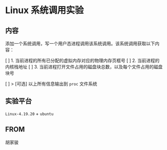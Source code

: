 # Linux 系统调用实验

## 内容

添加一个系统调用，写一个用户态进程调用该系统调用。该系统调用获取以下内容：

[  ]	1. 当前进程的所有已分配的虚拟内存对应的物理内存页框号
[  ]	2. 当前进程的内核栈地址
[  ]	3. 当前进程打开文件占用的磁盘块总数，以及每个文件占用的磁盘块号

[  ]	> [可选] 以上所有信息输出到 `proc` 文件系统

## 实验平台

`Linux-4.19.20` + `ubuntu`

## FROM

胡家骏
